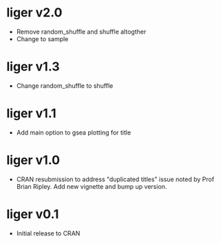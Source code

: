 # liger v2.0
* Remove random_shuffle and shuffle altogther
* Change to sample

# liger v1.3
* Change random_shuffle to shuffle 

# liger v1.1
* Add main option to gsea plotting for title

# liger v1.0
* CRAN resubmission to address "duplicated titles" issue 
 noted by Prof Brian Ripley. Add new vignette and bump up version.

# liger v0.1
* Initial release to CRAN
